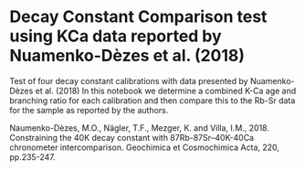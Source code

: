 # Decay Constant Comparison test using KCa data reported by Nuamenko-Dèzes et al. (2018)

Test of four decay constant calibrations with data presented by Nuamenko-Dèzes et al. (2018)
In this notebook we determine a combined K-Ca age and branching ratio for each calibration and then compare this to the Rb-Sr data for the sample as reported by the authors. 


Naumenko-Dèzes, M.O., Nägler, T.F., Mezger, K. and Villa, I.M., 2018. Constraining the 40K decay constant with 87Rb-87Sr–40K-40Ca chronometer intercomparison. Geochimica et Cosmochimica Acta, 220, pp.235-247.

